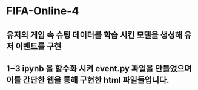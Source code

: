 # FIFA-Online-4
## 유저의 게임 속 슈팅 데이터를 학습 시킨 모델을 생성해 유저 이벤트를 구현
## 1~3 ipynb 을 함수화 시켜 event.py 파일을 만들었으며 이를 간단한 웹을 통해 구현한 html 파일들입니다.
